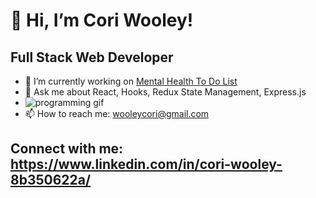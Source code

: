 # 👋 Hi, I’m Cori Wooley!
## Full Stack Web Developer
- 🌱 I’m currently working on [Mental Health To Do List](https://github.com/coriwooley/mental-health-todo-list)
- 💬 Ask me about React, Hooks, Redux State Management, Express.js
- ![programming gif](https://giphy.com/explore/programming-in-real-life-and-programming-in-movies)
- 📫 How to reach me: wooleycori@gmail.com




## Connect with me: https://www.linkedin.com/in/cori-wooley-8b350622a/

<!---
coriwooley/coriwooley is a ✨ special ✨ repository because its `README.md` (this file) appears on your GitHub profile.
You can click the Preview link to take a look at your changes.
--->
